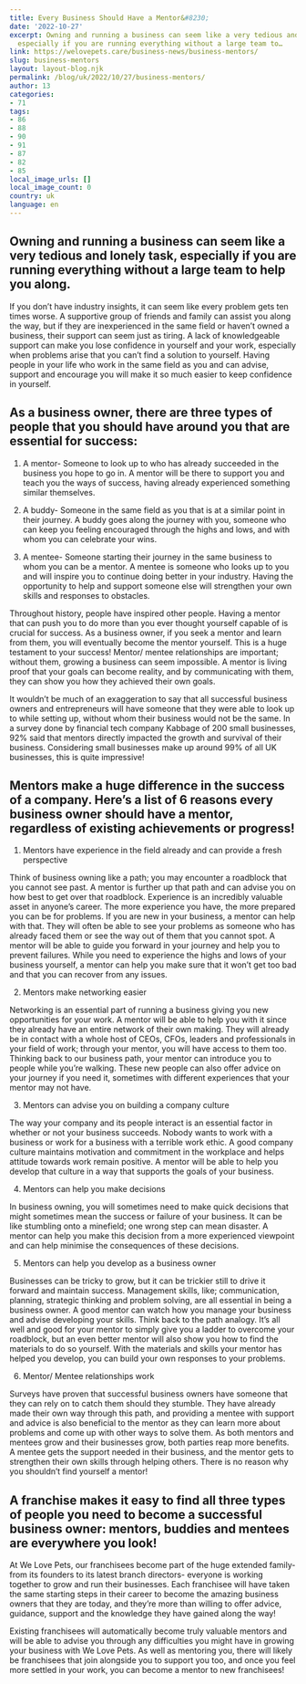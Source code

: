```yaml
---
title: Every Business Should Have a Mentor&#8230;
date: '2022-10-27'
excerpt: Owning and running a business can seem like a very tedious and lonely task,
  especially if you are running everything without a large team to…
link: https://welovepets.care/business-news/business-mentors/
slug: business-mentors
layout: layout-blog.njk
permalink: /blog/uk/2022/10/27/business-mentors/
author: 13
categories:
- 71
tags:
- 86
- 88
- 90
- 91
- 87
- 82
- 85
local_image_urls: []
local_image_count: 0
country: uk
language: en
---
```


## Owning and running a business can seem like a very tedious and lonely task, especially if you are running everything without a large team to help you along.

If you don’t have industry insights, it can seem like every problem gets ten times worse. A supportive group of friends and family can assist you along the way, but if they are inexperienced in the same field or haven’t owned a business, their support can seem just as tiring. A lack of knowledgeable support can make you lose confidence in yourself and your work, especially when problems arise that you can’t find a solution to yourself. Having people in your life who work in the same field as you and can advise, support and encourage you will make it so much easier to keep confidence in yourself.

## As a business owner, there are three types of people that you should have around you that are essential for success:

1. A mentor- Someone to look up to who has already succeeded in the business you hope to go in. A mentor will be there to support you and teach you the ways of success, having already experienced something similar themselves.

2. A buddy- Someone in the same field as you that is at a similar point in their journey. A buddy goes along the journey with you, someone who can keep you feeling encouraged through the highs and lows, and with whom you can celebrate your wins.

3. A mentee- Someone starting their journey in the same business to whom you can be a mentor. A mentee is someone who looks up to you and will inspire you to continue doing better in your industry. Having the opportunity to help and support someone else will strengthen your own skills and responses to obstacles.

Throughout history, people have inspired other people. Having a mentor that can push you to do more than you ever thought yourself capable of is crucial for success. As a business owner, if you seek a mentor and learn from them, you will eventually become the mentor yourself. This is a huge testament to your success! Mentor/ mentee relationships are important; without them, growing a business can seem impossible. A mentor is living proof that your goals can become reality, and by communicating with them, they can show you how they achieved their own goals.

It wouldn’t be much of an exaggeration to say that all successful business owners and entrepreneurs will have someone that they were able to look up to while setting up, without whom their business would not be the same. In a survey done by financial tech company Kabbage of 200 small businesses, 92% said that mentors directly impacted the growth and survival of their business. Considering small businesses make up around 99% of all UK businesses, this is quite impressive!

## Mentors make a huge difference in the success of a company. Here’s a list of 6 reasons every business owner should have a mentor, regardless of existing achievements or progress!

1. Mentors have experience in the field already and can provide a fresh perspective

Think of business owning like a path; you may encounter a roadblock that you cannot see past. A mentor is further up that path and can advise you on how best to get over that roadblock. Experience is an incredibly valuable asset in anyone’s career. The more experience you have, the more prepared you can be for problems. If you are new in your business, a mentor can help with that. They will often be able to see your problems as someone who has already faced them or see the way out of them that you cannot spot. A mentor will be able to guide you forward in your journey and help you to prevent failures. While you need to experience the highs and lows of your business yourself, a mentor can help you make sure that it won’t get too bad and that you can recover from any issues.

2. Mentors make networking easier

Networking is an essential part of running a business giving you new opportunities for your work. A mentor will be able to help you with it since they already have an entire network of their own making. They will already be in contact with a whole host of CEOs, CFOs, leaders and professionals in your field of work; through your mentor, you will have access to them too. Thinking back to our business path, your mentor can introduce you to people while you’re walking. These new people can also offer advice on your journey if you need it, sometimes with different experiences that your mentor may not have.

3. Mentors can advise you on building a company culture

The way your company and its people interact is an essential factor in whether or not your business succeeds. Nobody wants to work with a business or work for a business with a terrible work ethic. A good company culture maintains motivation and commitment in the workplace and helps attitude towards work remain positive. A mentor will be able to help you develop that culture in a way that supports the goals of your business.

4. Mentors can help you make decisions

In business owning, you will sometimes need to make quick decisions that might sometimes mean the success or failure of your business. It can be like stumbling onto a minefield; one wrong step can mean disaster. A mentor can help you make this decision from a more experienced viewpoint and can help minimise the consequences of these decisions.

5. Mentors can help you develop as a business owner

Businesses can be tricky to grow, but it can be trickier still to drive it forward and maintain success. Management skills, like; communication, planning, strategic thinking and problem solving, are all essential in being a business owner. A good mentor can watch how you manage your business and advise developing your skills. Think back to the path analogy. It’s all well and good for your mentor to simply give you a ladder to overcome your roadblock, but an even better mentor will also show you how to find the materials to do so yourself. With the materials and skills your mentor has helped you develop, you can build your own responses to your problems.

6. Mentor/ Mentee relationships work

Surveys have proven that successful business owners have someone that they can rely on to catch them should they stumble. They have already made their own way through this path, and providing a mentee with support and advice is also beneficial to the mentor as they can learn more about problems and come up with other ways to solve them. As both mentors and mentees grow and their businesses grow, both parties reap more benefits. A mentee gets the support needed in their business, and the mentor gets to strengthen their own skills through helping others. There is no reason why you shouldn’t find yourself a mentor!

## A franchise makes it easy to find all three types of people you need to become a successful business owner: mentors, buddies and mentees are everywhere you look!

At We Love Pets, our franchisees become part of the huge extended family- from its founders to its latest branch directors- everyone is working together to grow and run their businesses. Each franchisee will have taken the same starting steps in their career to become the amazing business owners that they are today, and they’re more than willing to offer advice, guidance, support and the knowledge they have gained along the way!

Existing franchisees will automatically become truly valuable mentors and will be able to advise you through any difficulties you might have in growing your business with We Love Pets. As well as mentoring you, there will likely be franchisees that join alongside you to support you too, and once you feel more settled in your work, you can become a mentor to new franchisees!